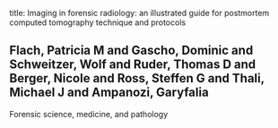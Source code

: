 title: Imaging in forensic radiology: an illustrated guide for postmortem computed tomography technique and protocols

## Flach, Patricia M and Gascho, Dominic and Schweitzer, Wolf and Ruder, Thomas D and Berger, Nicole and Ross, Steffen G and Thali, Michael J and Ampanozi, Garyfalia
Forensic science, medicine, and pathology

